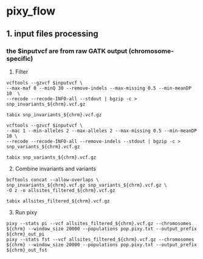 # pixy_flow

## 1. input files processing
### the $inputvcf are from raw GATK output (chromosome-specific)

1. Filter

```
vcftools --gzvcf $inputvcf \
--max-maf 0 --minQ 30 --remove-indels --max-missing 0.5 --min-meanDP 10  \
--recode --recode-INFO-all --stdout | bgzip -c > snp_invariants_${chrm}.vcf.gz

tabix snp_invariants_${chrm}.vcf.gz

vcftools --gzvcf $inputvcf \
--mac 1 --min-alleles 2 --max-alleles 2 --max-missing 0.5 --min-meanDP 10 \
--recode --recode-INFO-all --remove-indels --stdout | bgzip -c > snp_variants_${chrm}.vcf.gz

tabix snp_variants_${chrm}.vcf.gz
```

2. Combine invariants and variants
```
bcftools concat --allow-overlaps \
snp_invariants_${chrm}.vcf.gz snp_variants_${chrm}.vcf.gz \
-O z -o allsites_filtered_${chrm}.vcf.gz

tabix allsites_filtered_${chrm}.vcf.gz
```

3. Run pixy 
```
pixy --stats pi --vcf allsites_filtered_${chrm}.vcf.gz --chromosomes ${chrm} --window_size 20000 --populations pop.pixy.txt --output_prefix ${chrm}_out_pi
pixy --stats fst --vcf allsites_filtered_${chrm}.vcf.gz --chromosomes ${chrm} --window_size 20000 --populations pop.pixy.txt --output_prefix ${chrm}_out_fst

```
